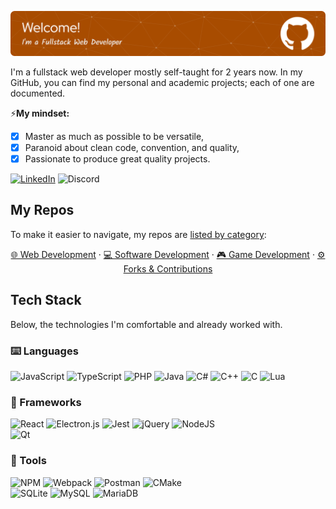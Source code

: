 ![Header](./header-image.png)

I'm a fullstack web developer mostly self-taught for 2 years now.
In my GitHub, you can find my personal and academic projects; each of one are documented.

⚡**My mindset:**
- [x] Master as much as possible to be versatile,
- [x] Paranoid about clean code, convention, and quality,
- [x] Passionate to produce great quality projects.

[![LinkedIn](https://img.shields.io/badge/LinkedIn-%230077B5.svg?logo=linkedin&logoColor=white)](https://linkedin.com/in/eddy-druet-b5b065207) 
![Discord](https://img.shields.io/badge/Akwd%236098-%237289DA.svg?logo=discord&logoColor=white)

## My Repos
To make it easier to navigate, my repos are [listed by category](https://github.com/Akwd22?tab=stars):

<div align="center">

  [🌐 Web Development](https://github.com/stars/Akwd22/lists/my-repos-web-projects) ·
  [💻 Software Development](https://github.com/stars/Akwd22/lists/my-repos-software-projects) ·
  [🎮 Game Development](https://github.com/stars/Akwd22/lists/my-repos-game-projects) ·
  [⚙️ Forks & Contributions](https://github.com/stars/Akwd22/lists/my-repos-forks-contribut)
  
</div>


## Tech Stack
Below, the technologies I'm comfortable and already worked with.

### ⌨️ Languages
![JavaScript](https://img.shields.io/badge/javascript-%23323330.svg?style=for-the-badge&logo=javascript&logoColor=%23F7DF1E)
![TypeScript](https://img.shields.io/badge/typescript-%23007ACC.svg?style=for-the-badge&logo=typescript&logoColor=white)
![PHP](https://img.shields.io/badge/php-%23777BB4.svg?style=for-the-badge&logo=php&logoColor=white)
![Java](https://img.shields.io/badge/java-%23ED8B00.svg?style=for-the-badge&logo=java&logoColor=white)
![C#](https://img.shields.io/badge/c%23-%23239120.svg?style=for-the-badge&logo=c-sharp&logoColor=white)
![C++](https://img.shields.io/badge/c++-%2300599C.svg?style=for-the-badge&logo=c%2B%2B&logoColor=white)
![C](https://img.shields.io/badge/c-%2300599C.svg?style=for-the-badge&logo=c&logoColor=white)
![Lua](https://img.shields.io/badge/lua-%232C2D72.svg?style=for-the-badge&logo=lua&logoColor=white)

### 🧩 Frameworks
![React](https://img.shields.io/badge/react-%2320232a.svg?style=for-the-badge&logo=react&logoColor=%2361DAFB)
![Electron.js](https://img.shields.io/badge/Electron-191970?style=for-the-badge&logo=Electron&logoColor=white)
![Jest](https://img.shields.io/badge/-jest-%23C21325?style=for-the-badge&logo=jest&logoColor=white)
![jQuery](https://img.shields.io/badge/jquery-%230769AD.svg?style=for-the-badge&logo=jquery&logoColor=white)
![NodeJS](https://img.shields.io/badge/node.js-6DA55F?style=for-the-badge&logo=node.js&logoColor=white)  
![Qt](https://img.shields.io/badge/Qt-%23217346.svg?style=for-the-badge&logo=Qt&logoColor=white)

### 🔧 Tools
![NPM](https://img.shields.io/badge/NPM-%23000000.svg?style=for-the-badge&logo=npm&logoColor=white)
![Webpack](https://img.shields.io/badge/webpack-%238DD6F9.svg?style=for-the-badge&logo=webpack&logoColor=black)
![Postman](https://img.shields.io/badge/Postman-FF6C37?style=for-the-badge&logo=postman&logoColor=white)
![CMake](https://img.shields.io/badge/CMake-%23008FBA.svg?style=for-the-badge&logo=cmake&logoColor=white)  
![SQLite](https://img.shields.io/badge/sqlite-%2307405e.svg?style=for-the-badge&logo=sqlite&logoColor=white)
![MySQL](https://img.shields.io/badge/mysql-%2300f.svg?style=for-the-badge&logo=mysql&logoColor=white)
![MariaDB](https://img.shields.io/badge/MariaDB-003545?style=for-the-badge&logo=mariadb&logoColor=white)

